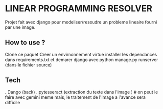 LINEAR PROGRAMMING RESOLVER
==========================

Projet fait avec django pour modeliser/resoudre un probleme lineaire fourni par une image.

How to use ?
-----------
Clone ce paquet
Creer un envirnonnement virtue
installer les dependances dans requirements.txt
et demarer django avec python manage.py runserver (dans le fichier source)

Tech
----

. Dango (back)
. pytesseract (extraction du texte dans l'image ) # on peut le faire avec gemini meme mais, le traitement de l'image a l'avance sera difficile
